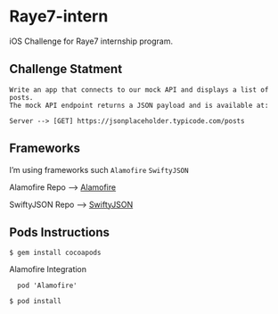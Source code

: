 # Raye7-intern
iOS Challenge for Raye7 internship program.

## Challenge Statment

```
Write an app that connects to our mock API and displays a list of posts.
The mock API endpoint returns a JSON payload and is available at:

Server --> [GET] https://jsonplaceholder.typicode.com/posts

```

## Frameworks

I’m using frameworks such  ``` Alamofire ``` ``` SwiftyJSON ```

Alamofire Repo -->  [Alamofire](https://github.com/Alamofire/Alamofire)

SwiftyJSON Repo --> [SwiftyJSON](https://github.com/SwiftyJSON/SwiftyJSON)


## Pods Instructions

``` 
$ gem install cocoapods

```
Alamofire Integration 
```
  pod 'Alamofire'
```
```
$ pod install

```
